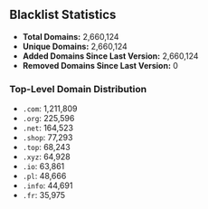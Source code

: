 ## Blacklist Statistics

- **Total Domains:** 2,660,124
- **Unique Domains:** 2,660,124
- **Added Domains Since Last Version:** 2,660,124
- **Removed Domains Since Last Version:** 0

### Top-Level Domain Distribution

-  `.com`: 1,211,809
-  `.org`: 225,596
-  `.net`: 164,523
-  `.shop`: 77,293
-  `.top`: 68,243
-  `.xyz`: 64,928
-  `.io`: 63,861
-  `.pl`: 48,666
-  `.info`: 44,691
-  `.fr`: 35,975
